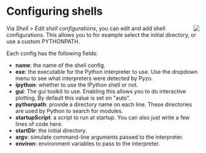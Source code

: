 # Configuring shells

<img src='pyzo_shell2.png' align='right'>

Via *Shell > Edit shell configurations*, you can edit and add
shell configurations. This allows you to for example select the
initial directory, or use a custom PYTHONPATH.

Each config has the following fields:

* **name**: the name of the shell config.
* **exe**: the executable for the Python interpreter to use. Use the dropdown
  menu to see what interpreters were detected by Pyzo.
* **ipython**: whether to use the IPython shell or not.
* **gui**: The gui toolkit to use. Enabling this allows you to do
  interactive plotting. By default this value is set on "auto".
* **pythonpath**: provide a directory name on each line. These directories are
  used by Python to search for modules.
* **startupScript**: a script to run at startup. You can also just write a few
  lines of code here.
* **startDir**: the initial directory.
* **argv**: simulate command-line arguments passed to the interpreter.
* **environ**: environment variables to pass to the interpreter.
